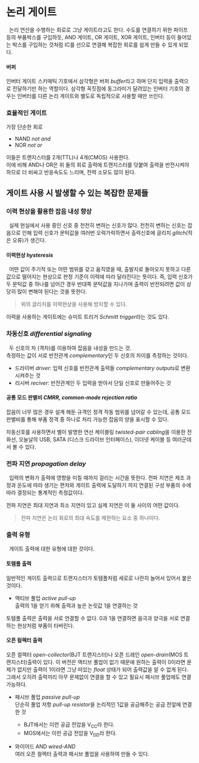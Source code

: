 # 논리 게이트
&nbsp; 논리 연산을 수행하는 회로로 그냥 게이트라고도 한다.
수도를 연결하기 위한 파이프 등의 부품박스를 구입하듯,
AND 게이트, OR 게이트, XOR 게이트, 인버터 등이 들어있는 박스를 구입하는 것처럼
IC를 선으로 연결해 복잡한 회로를 쉽게 만들 수 있게 되었다.

#### 버퍼
인버터 게이트 스키매틱 기호에서 삼각형은 버퍼 *buffer*라고 하며 단지 입력을 출력으로
전달하기만 하는 역할이다. 삼각형 꼭짓점에 동그라미가 달려있는 인버터 기호의 경우는 인버터를
다른 논리 게이트와 별도로 독립적으로 사용할 때만 쓰인다.

### 효율적인 게이트
가장 단순한 회로
- NAND *not and*
- NOR *not or*

이들은 트랜지스터를 2개(TTL)나 4개(CMOS) 사용한다.  
이에 비해 AND나 OR은 위 둘의 회로 출력에 트랜지스터를 덧붙여 출력을 반전시켜야 하므로
더 비싸고 반응속도도 느리며, 전력 소모도 많이 된다.

## 게이트 사용 시 발생할 수 있는 복잡한 문제들
### 이력 현상을 활용한 잡음 내성 향상
&nbsp; 실제 현실에서 사용 중인 신호 중 천천히 변하는 신호가 많다.
천천히 변하는 신호는 잡음으로 인해 입력 신호가 문턱값을 여러번 오락가락하면서 출력신호에
글리치 *glitch*(작은 오류)가 생긴다.

#### 이력현상 *hysteresis*
&nbsp; 어떤 값이 주기적 또는 어떤 범위를 갖고 움직였을 때, 출발지로 돌아오지 못하고 다른 값으로 떨어지는 현상으로
판정 기준이 이력에 따라 달라진다는 뜻이다. 즉, 입력 신호가 두 문턱값 중 하나를 넘어간 경우
반대쪽 문턱값을 지나가며 출력이 반전되려면 값이 상당히 많이 변해야 된다는 것을 뜻한다.

> 위의 글리치를 이력현상을 사용해 방지할 수 있다.

이력을 사용하는 게이트에는 슈미트 트리거 *Schmitt trigger*라는 것도 있다.

### 차동신호 *differential signaling*
&nbsp; 두 신호의 차 (격차)를 이용하여 잡음을 내성을 만드는 것.  
측정하는 값이 서로 반전관계 *complementary*인 두 신호의 차이를 측정하는 것이다.
- 드라이버 *driver*: 입력 신호를 반전관계 출력들 *complementary outputs*로 변환시켜주는 것
- 리시버 *reciver*: 반전관계인 두 입력을 받아서 단일 신호로 만들어주는 것

#### 공통 모드 판별비 *CMRR, common-mode rejection ratio*
잡음이 너무 많은 경우 설계 해둔 규격인 정격 작동 범위를 넘어갈 수 있는데, 공통 모드 판별비를 통해
부품 정격 중 하나로 처리 가능한 잡음의 양을 표시할 수 있다.

차동신호를 사용하면서 벨이 발명한 연선 케이블링 *twisted-pair cabling*을 이용한 전화선, 오늘날의 USB,
SATA (디스크 드라이브 인터페이스), 이더넷 케이블 등 여러군데서 볼 수 있다.
 
### 전파 지연 *propagation delay*
&nbsp; 입력의 변화가 출력에 영향을 미칠 때까지 걸리는 시간을 뜻한다.
전파 지연은 제조 과정과 온도에 따라 생기는 편차와 게이트 출력에 도달하기 까지 연결된 구성 부품의 수에
따라 결정되는 통계적인 측정값이다.

전파 지연은 최대 지연과 최소 지연이 있고 실제 지연은 이 둘 사이의 어떤 값이다.
> 전파 지연은 논리 회로의 최대 속도를 제한하는 요소 중 하나이다.

### 출력 유형
&nbsp; 게이트 출력에 대한 유형에 대한 것이다.

#### 토템폴 출력
일반적인 게이트 출력으로 트랜지스터가 토템폴처럼 세로로 나란히 늘어서 있어서 붙은 것이다.
- 액티브 풀업 *active pull-up*  
출력의 1을 얻기 위해 출력과 높은 논릿값 1을 연결하는 것  

토템폴 출력은 출력을 서로 연결할 수 없다. 0과 1을 연결하면 음극과 양극을 서로 연결하는 현상처럼 부품이 타버린다.

#### 오픈 컬렉터 출력
오픈 컬렉터 *open-collector*(BJT 트랜지스터)나 오픈 드레인 *open-drain*(MOS 트랜지스터)출력이 있다.
이 버전은 액티브 풀업이 없기 때문에 원하는 출력이 0이라면 문제가 없지만 출력이 1이라면 그냥 떠있는 *float* 상태가 되어
출력값을 알 수 없게 된다. 그래서 오히려 출력끼리 아무 문제없이 연결을 할 수 있고 필요시 패시브 풀업에도 연결 가능하다.

- 패시브 풀업 *passive pull-up*  
단순히 풀업 저항 *pull-up resistor*을 논리적인 1값을 공금해주는 공급 전앞에 연결한 것
  - BJT에서는 이런 공급 전압을 V<sub>CC</sub>라 한다.
  - MOS에서는 이런 공급 전압을 V<sub>DD</sub>라 한다.
  
- 와이어드 AND *wired-AND*  
여러 오픈 컬렉터 출력과 패시브 풀업을 사용하여 만들 수 있다.